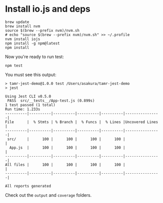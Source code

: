 # Install io.js and deps

    brew update
    brew install nvm
    source $(brew --prefix nvm)/nvm.sh
    # echo "source $(brew --prefix nvm)/nvm.sh" >> ~/.profile
    nvm install iojs
    npm install -g npm@latest
    npm install
    

Now you're ready to run test:

    npm test
    
You must see this output:

```
> tamr-jest-demo@1.0.0 test /Users/asakura/tamr-jest-demo
> jest

Using Jest CLI v0.5.0
 PASS  src/__tests__/App-test.js (0.899s)
1 test passed (1 total)
Run time: 1.233s
----------|----------|----------|----------|----------|----------------|
File      |  % Stmts | % Branch |  % Funcs |  % Lines |Uncovered Lines |
----------|----------|----------|----------|----------|----------------|
 src/     |      100 |      100 |      100 |      100 |                |
  App.js  |      100 |      100 |      100 |      100 |                |
----------|----------|----------|----------|----------|----------------|
All files |      100 |      100 |      100 |      100 |                |
----------|----------|----------|----------|----------|----------------|

All reports generated
```

Check out the `output` and `coverage` folders.
